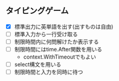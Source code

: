 ## タイピングゲーム
- [x] 標準出力に英単語を出す(出すものは自由)
- [ ] 標準入力から一行受け取る
- [ ] 制限時間内に何問解けたか表示する
- [ ] 制限時間にはtime.After関数を用いる
  - context.WithTimeoutでもよい
- [ ] select構文を用いる
- [ ] 制限時間と入力を同時に待つ
